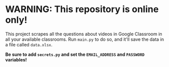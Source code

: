 # WARNING: This repository is online only!

This project scrapes all the questions about videos in Google Classroom in all your available classrooms. Run `main.py` to do so, and it'll save the data in a file called `data.xlsx`. 

**Be sure to add `secrets.py` and set the `EMAIL_ADDRESS` and `PASSWORD` variables!**